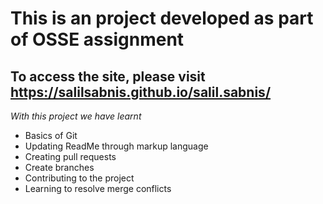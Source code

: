 # This is an project developed as part of OSSE assignment
## To access the site, please visit **https://salilsabnis.github.io/salil.sabnis/**

*With this project we have learnt*
* Basics of Git
* Updating ReadMe through markup language
* Creating pull requests
* Create branches
* Contributing to the project
* Learning to resolve merge conflicts




